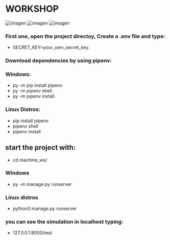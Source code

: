 # WORKSHOP
![imagen](https://user-images.githubusercontent.com/62716464/221433311-4e00da3e-04cf-4f3f-836c-a99087611a49.png)
![imagen](https://user-images.githubusercontent.com/62716464/221433323-1947adf9-973d-4385-8688-cf2bbd6f3160.png)
![imagen](https://user-images.githubusercontent.com/62716464/221433353-f2b7a874-b642-4266-ad0e-bced8c43791e.png)


### First one, open the project directoy, Create a .env file and type:

- SECRET_KEY=your_own_secret_key. 

### Download dependencies by using pipenv:

### Windows:
- py -m pip install pipenv.
- py -m pipenv shell.
- py -m pipenv install.

### Linux Distros:
- pip install pipenv
- pipenv shell
- pipenv install

## start the project with:
- cd machine_ws/

### Windows
- py -m manage.py runserver
### Linux distros
- python3 manage.py runserver

### you can see the simulation in localhost typing:
- 127.0.0.1:8000/test

